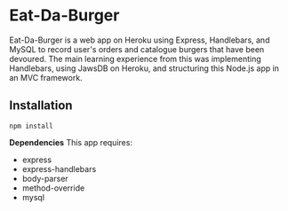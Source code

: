 # Eat-Da-Burger

Eat-Da-Burger is a web app on Heroku using Express, Handlebars, and MySQL to record user's orders and catalogue burgers that have been devoured. The main learning experience from this was implementing Handlebars, using JawsDB on Heroku, and structuring this Node.js app in an MVC framework.

## Installation

```console
npm install
```

**Dependencies**
This app requires:
* express
* express-handlebars
* body-parser
* method-override
* mysql
